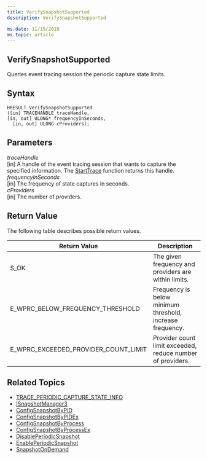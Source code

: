 ```yaml
---
title: VerifySnapshotSupported 
description: VerifySnapshotSupported

ms.date: 11/15/2018
ms.topic: article
---
```


## VerifySnapshotSupported

Queries event tracing session the periodic capture state limits. 

## Syntax

```
HRESULT VerifySnapshotSupported
([in] TRACEHANDLE traceHandle,
[in, out] ULONG* frequencyInSeconds,
  [in, out] ULONG cProviders);
  ```

## Parameters

*traceHandle* <br/>
[in] A handle of the event tracing session that wants to capture the specified information. The [StartTrace](https://docs.microsoft.com/en-us/windows/desktop/etw/starttrace) function returns this handle. <br/>
*frequencyInSeconds* <br/>
[in] The frequency of state captures in seconds.<br/>
*cProviders* <br/>
[in] The number of providers.<br/>

## Return Value
The following table describes possible return values.

|Return Value	| Description |
|---------------|-------------|
|S_OK	|The given frequency and providers are within limits.|
|E_WPRC_BELOW_FREQUENCY_THRESHOLD	|Frequency is below minimum threshold, increase frequency.|
|E_WPRC_EXCEEDED_PROVIDER_COUNT_LIMIT	|Provider count limit exceeded, reduce number of providers.|


## Related Topics

* [TRACE_PERIODIC_CAPTURE_STATE_INFO](https://docs.microsoft.com/en-us/windows/desktop/ETW/trace-periodic-capture-state-info)
* [ISnapshotManager3](isnapshotmanager3.md)
* [ConfigSnapshotByPID](configsnapshotbypid.md)
* [ConfigSnapshotByPIDEx](configsnapshotbypidex.md)
* [ConfigSnapshotByProcess](configsnapshotbyprocess.md)
* [ConfigSnapshotByProcessEx](configsnapshotbyprocessex.md)
* [DisablePeriodicSnapshot](disableperiodicsnapshot.md)
* [EnablePeriodicSnapshot](enableperiodicsnapshot.md)
* [SnapshotOnDemand](snapshotondemand.md)